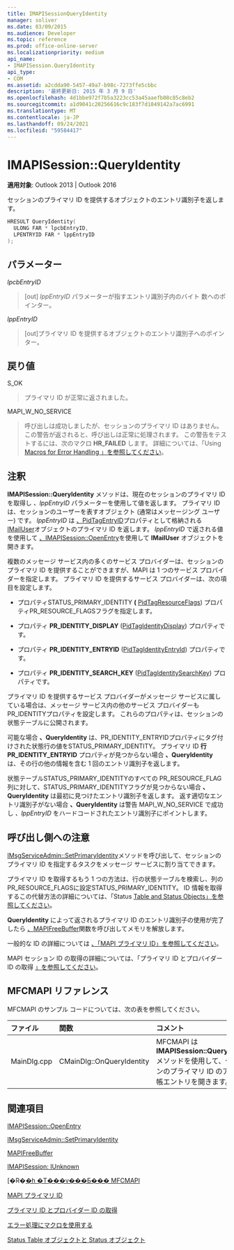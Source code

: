 ```yaml
---
title: IMAPISessionQueryIdentity
manager: soliver
ms.date: 03/09/2015
ms.audience: Developer
ms.topic: reference
ms.prod: office-online-server
ms.localizationpriority: medium
api_name:
- IMAPISession.QueryIdentity
api_type:
- COM
ms.assetid: a2cdda90-5457-49a7-b98c-7273ffe5cbbc
description: '最終更新日: 2015 年 3 月 9 日'
ms.openlocfilehash: 4d1bbe972f7b5a3223cc53a45aaefb08c85c8eb2
ms.sourcegitcommit: a1d9041c20256616c9c183f7d1049142a7ac6991
ms.translationtype: MT
ms.contentlocale: ja-JP
ms.lasthandoff: 09/24/2021
ms.locfileid: "59584417"
---
```

# <a name="imapisessionqueryidentity"></a>IMAPISession::QueryIdentity

  
  
**適用対象**: Outlook 2013 | Outlook 2016 
  
セッションのプライマリ ID を提供するオブジェクトのエントリ識別子を返します。
  
```cpp
HRESULT QueryIdentity(
  ULONG FAR * lpcbEntryID,
  LPENTRYID FAR * lppEntryID
);
```

## <a name="parameters"></a>パラメーター

 _lpcbEntryID_
  
> [out]  _lppEntryID_ パラメーターが指すエントリ識別子内のバイト 数へのポインター。 
    
 _lppEntryID_
  
> [out]プライマリ ID を提供するオブジェクトのエントリ識別子へのポインター。
    
## <a name="return-value"></a>戻り値

S_OK 
  
> プライマリ ID が正常に返されました。
    
MAPI_W_NO_SERVICE 
  
> 呼び出しは成功しましたが、セッションのプライマリ ID はありません。 この警告が返されると、呼び出しは正常に処理されます。 この警告をテストするには、次のマクロ **HR_FAILED** します。 詳細については、「Using [Macros for Error Handling 」を参照してください](using-macros-for-error-handling.md)。
    
## <a name="remarks"></a>注釈

**IMAPISession::QueryIdentity** メソッドは、現在のセッションのプライマリ ID を取得し _、lppEntryID_ パラメーターを使用して値を返します。 プライマリ ID は、セッションのユーザーを表すオブジェクト (通常はメッセージング ユーザー) です。  _lppEntryID_ は [、PidTagEntryID](pidtagentryid-canonical-property.md)プロパティとして格納される [IMailUser](imailuserimapiprop.md)オブジェクトのプライマリ ID を返します。 _lppEntryID_ で返される値を使用して [、IMAPISession::OpenEntry](imapisession-openentry.md)を使用して **IMailUser** オブジェクトを開きます。
  
複数のメッセージ サービス内の多くのサービス プロバイダーは、セッションのプライマリ ID を提供することができますが、MAPI は 1 つのサービス プロバイダーを指定します。 プライマリ ID を提供するサービス プロバイダーは、次の項目を設定します。
  
- プロパティSTATUS_PRIMARY_IDENTITY **(** [PidTagResourceFlags](pidtagresourceflags-canonical-property.md)) プロパティPR_RESOURCE_FLAGSフラグを指定します。
    
- プロパティ **PR_IDENTITY_DISPLAY** ([PidTagIdentityDisplay](pidtagidentitydisplay-canonical-property.md)) プロパティです。
    
- プロパティ **PR_IDENTITY_ENTRYID** ([PidTagIdentityEntryId](pidtagidentityentryid-canonical-property.md)) プロパティです。
    
- プロパティ **PR_IDENTITY_SEARCH_KEY** ([PidTagIdentitySearchKey](pidtagidentitysearchkey-canonical-property.md)) プロパティです。
    
プライマリ ID を提供するサービス プロバイダーがメッセージ サービスに属している場合は、メッセージ サービス内の他のサービス プロバイダーも PR_IDENTITYプロパティを設定します。 これらのプロパティは、セッションの状態テーブルに公開されます。 
  
可能な場合 **、QueryIdentity** は、PR_IDENTITY_ENTRYIDプロパティにタグ付けされた状態行の値をSTATUS_PRIMARY_IDENTITY。 プライマリ ID **行PR_IDENTITY_ENTRYID** プロパティが見つからない場合 **、QueryIdentity** は、その行の他の情報を含む 1 回のエントリ識別子を返します。 
  
状態テーブルSTATUS_PRIMARY_IDENTITYのすべての PR_RESOURCE_FLAG 列に対して、STATUS_PRIMARY_IDENTITYフラグが見つからない場合 **、QueryIdentity** は最初に見つけたエントリ識別子を返します。 返す適切なエントリ識別子がない場合 **、QueryIdentity** は警告 MAPI_W_NO_SERVICE で成功し  _、lppEntryID_ をハードコードされたエントリ識別子にポイントします。 
  
## <a name="notes-to-callers"></a>呼び出し側への注意

[IMsgServiceAdmin::SetPrimaryIdentity](imsgserviceadmin-setprimaryidentity.md)メソッドを呼び出して、セッションのプライマリ ID を指定するタスクをメッセージ サービスに割り当てできます。 
  
プライマリ ID を取得するもう 1 つの方法は、行の状態テーブルを検索し、列のPR_RESOURCE_FLAGSに設定STATUS_PRIMARY_IDENTITY。 ID 情報を取得するこの代替方法の詳細については、「Status [Table and Status Objects」を参照してください](status-table-and-status-objects.md)。
  
**QueryIdentity** によって返されるプライマリ ID のエントリ識別子の使用が完了したら [、MAPIFreeBuffer](mapifreebuffer.md)関数を呼び出してメモリを解放します。 
  
一般的な ID の詳細については [、「MAPI プライマリ ID」を参照してください](mapi-primary-identity.md)。 
  
MAPI セッション ID の取得の詳細については、「プライマリ ID とプロバイダー ID の取得 [」を参照してください](retrieving-primary-and-provider-identity.md)。 
  
## <a name="mfcmapi-reference"></a>MFCMAPI リファレンス

MFCMAPI のサンプル コードについては、次の表を参照してください。
  
|**ファイル**|**関数**|**コメント**|
|:-----|:-----|:-----|
|MainDlg.cpp  <br/> |CMainDlg::OnQueryIdentity  <br/> |MFCMAPI は **IMAPISession::QueryIdentity** メソッドを使用して、セッションのプライマリ ID のアドレス帳エントリを開きます。  <br/> |
   
## <a name="see-also"></a>関連項目



[IMAPISession::OpenEntry](imapisession-openentry.md)
  
[IMsgServiceAdmin::SetPrimaryIdentity](imsgserviceadmin-setprimaryidentity.md)
  
[MAPIFreeBuffer](mapifreebuffer.md)
  
[IMAPISession: IUnknown](imapisessioniunknown.md)


[�R�[�h �T���v���Ƃ��� MFCMAPI](mfcmapi-as-a-code-sample.md)
  
[MAPI プライマリ ID](mapi-primary-identity.md)
  
[プライマリ ID とプロバイダー ID の取得](retrieving-primary-and-provider-identity.md)
  
[エラー処理にマクロを使用する](using-macros-for-error-handling.md)
  
[Status Table オブジェクトと Status オブジェクト](status-table-and-status-objects.md)

